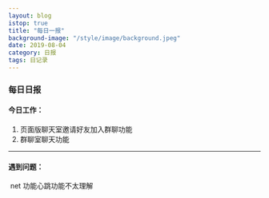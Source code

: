 ```yaml
---
layout: blog
istop: true
title: "每日一报"
background-image: "/style/image/background.jpeg"
date: 2019-08-04
category: 日报
tags: 日记录
---
```


### 每日日报

#### 今日工作：

1. 页面版聊天室邀请好友加入群聊功能
2. 群聊室聊天功能

---

#### 遇到问题：

​ net 功能心跳功能不太理解
